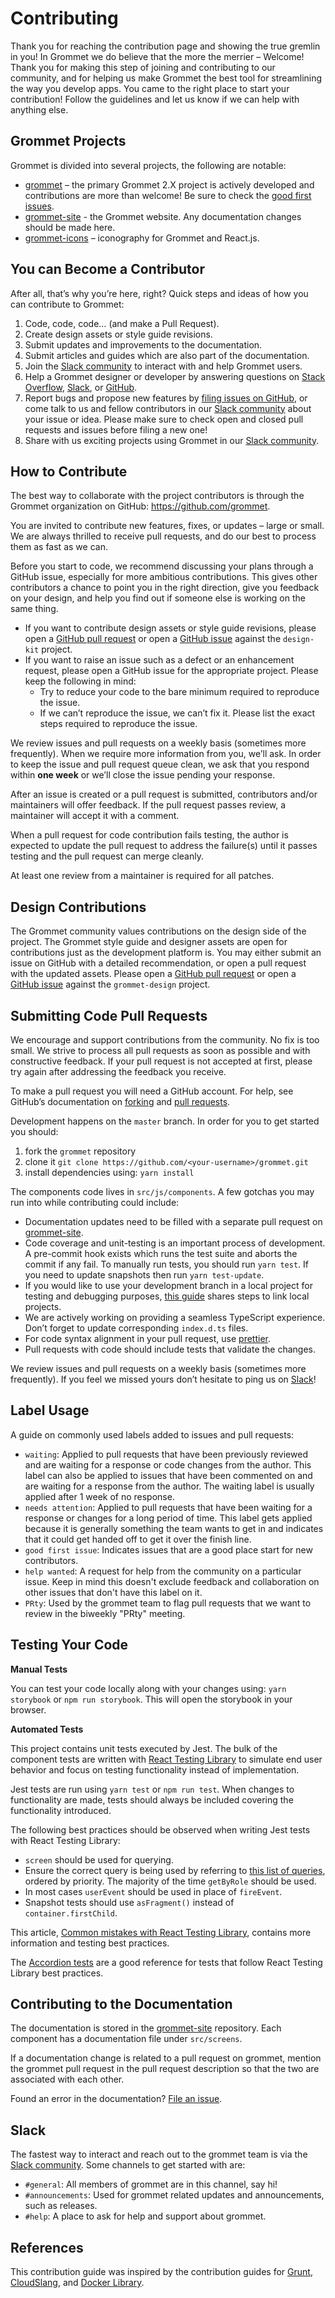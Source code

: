 # Contributing

Thank you for reaching the contribution page and showing the true gremlin in
you! In Grommet we do believe that the more the merrier – Welcome! Thank you for
making this step of joining and contributing to our community, and for helping
us make Grommet the best tool for streamlining the way you develop apps. You
came to the right place to start your contribution! Follow the guidelines and
let us know if we can help with anything else.

## Grommet Projects

Grommet is divided into several projects, the following are notable:

- [grommet] – the primary Grommet 2.X project is actively developed and
  contributions are more than welcome! Be sure to check the [good first issues].
- [grommet-site] - the Grommet website. Any documentation changes should be made here.
- [grommet-icons] – iconography for Grommet and React.js.

## You can Become a Contributor

After all, that’s why you’re here, right?
Quick steps and ideas of how you can contribute to Grommet:

1. Code, code, code… (and make a Pull Request).
1. Create design assets or style guide revisions.
1. Submit updates and improvements to the documentation.
1. Submit articles and guides which are also part of the documentation.
1. Join the [Slack community] to interact with and help Grommet users.
1. Help a Grommet designer or developer by answering questions on
   [Stack Overflow], [Slack][slack community], or [GitHub][grommet issues].
1. Report bugs and propose new features by [filing issues on
   GitHub][grommet issues], or come talk to us and fellow contributors in our
   [Slack community] about your issue or idea. Please make sure to check
   open and closed pull requests and issues before filing a new one!
1. Share with us exciting projects using Grommet in our [Slack community].

## How to Contribute

The best way to collaborate with the project contributors is through the Grommet
organization on GitHub: <https://github.com/grommet>.

You are invited to contribute new features, fixes, or updates – large or small.
We are always thrilled to receive pull requests, and do our best to process them
as fast as we can.

Before you start to code, we recommend discussing your plans through a GitHub
issue, especially for more ambitious contributions. This gives other
contributors a chance to point you in the right direction, give you feedback on
your design, and help you find out if someone else is working on the same thing.

- If you want to contribute design assets or style guide revisions, please open
  a [GitHub pull request][design-kit pulls] or open a
  [GitHub issue][design-kit issues] against the `design-kit` project.
- If you want to raise an issue such as a defect or an enhancement request,
  please open a GitHub issue for the appropriate project. Please keep the
  following in mind:
  - Try to reduce your code to the bare minimum required to reproduce the issue.
  - If we can’t reproduce the issue, we can’t fix it. Please list the exact
    steps required to reproduce the issue.

We review issues and pull requests on a weekly basis (sometimes more
frequently). When we require more information from you, we’ll ask. In order to
keep the issue and pull request queue clean, we ask that you respond within
**one week** or we’ll close the issue pending your response.

After an issue is created or a pull request is submitted, contributors and/or
maintainers will offer feedback. If the pull request passes review, a maintainer
will accept it with a comment.

When a pull request for code contribution fails testing, the author is
expected to update the pull request to address the failure(s) until it
passes testing and the pull request can merge cleanly.

At least one review from a maintainer is required for all patches.

## Design Contributions

The Grommet community values contributions on the design side of the
project. The Grommet style guide and designer assets are open for
contributions just as the development platform is. You may either submit an
issue on GitHub with a detailed recommendation, or open a pull request
with the updated assets.
Please open a [GitHub pull request][grommet-design pulls] or open a
[GitHub issue][grommet-design issues] against the `grommet-design` project.

## Submitting Code Pull Requests

We encourage and support contributions from the community. No fix is too
small. We strive to process all pull requests as soon as possible and
with constructive feedback. If your pull request is not accepted at
first, please try again after addressing the feedback you receive.

To make a pull request you will need a GitHub account. For help, see
GitHub’s documentation on [forking] and [pull requests].

Development happens on the `master` branch. In order for you to get
started you should:

1. fork the `grommet` repository
1. clone it `git clone https://github.com/<your-username>/grommet.git`
1. install dependencies using: `yarn install`

The components code lives in `src/js/components`. A few gotchas you may run
into while contributing could include:

- Documentation updates need to be filled with a separate pull request on
  [grommet-site].
- Code coverage and unit-testing is an important process of development.
  A pre-commit hook exists which runs the test suite and aborts the commit if
  any fail. To manually run tests, you should run `yarn test`. If you need to
  update snapshots then run `yarn test-update`.
- If you would like to use your development branch in a local project for
  testing and debugging purposes, [this guide](https://github.com/grommet/grommet/wiki/How-to-Apply-Your-Grommet-Development-Branch-to-a-Local-Project) shares steps to
  link local projects.
- We are actively working on providing a seamless TypeScript experience. Don’t
  forget to update corresponding `index.d.ts` files.
- For code syntax alignment in your pull request, use [prettier].
- Pull requests with code should include tests that validate the changes.

We review issues and pull requests on a weekly basis (sometimes more
frequently). If you feel we missed yours don’t hesitate to ping us on
[Slack][slack community]!

## Label Usage

A guide on commonly used labels added to issues and pull requests:

- `waiting`: Applied to pull requests that have been previously reviewed and are waiting for a response or code changes from the author. This label
  can also be applied to issues that have been commented on and are waiting for a response from the author. The waiting label is usually applied
  after 1 week of no response.
- `needs attention`: Applied to pull requests that have been waiting for a response or changes for a long period of time. This label gets applied because it is
  generally something the team wants to get in and indicates that it could get handed off to get it over the finish line.
- `good first issue`: Indicates issues that are a good place start for new contributors.
- `help wanted`: A request for help from the community on a particular issue. Keep in mind this doesn't exclude feedback and collaboration on other issues that
  don't have this label on it.
- `PRty`: Used by the grommet team to flag pull requests that we want to review in the biweekly "PRty" meeting.

## Testing Your Code

**Manual Tests**

You can test your code locally along with your changes using: `yarn storybook` or `npm run storybook`. This will open the storybook in your browser.

**Automated Tests**

This project contains unit tests executed by Jest. The bulk of the component tests are written with [React Testing Library](https://testing-library.com/docs/react-testing-library/intro/) to simulate end user behavior and focus on testing functionality instead of implementation.

Jest tests are run using `yarn test` or `npm run test`. When changes to functionality are made, tests should always be included covering the functionality introduced.

The following best practices should be observed when writing Jest tests with React Testing Library:

- `screen` should be used for querying.
- Ensure the correct query is being used by referring to [this list of queries](https://testing-library.com/docs/queries/about/#priority), ordered by priority. The majority of the time `getByRole` should be used.
- In most cases `userEvent` should be used in place of `fireEvent`.
- Snapshot tests should use `asFragment()` instead of `container.firstChild`.

This article, [Common mistakes with React Testing Library](https://kentcdodds.com/blog/common-mistakes-with-react-testing-library), contains more information and testing best practices.

The [Accordion tests](https://github.com/grommet/grommet/blob/master/src/js/components/Accordion/__tests__/Accordion-test.tsx) are a good reference for tests that follow React Testing Library best practices.

## Contributing to the Documentation

The documentation is stored in the [grommet-site] repository. Each component
has a documentation file under `src/screens`.

If a documentation change is related to a pull request on grommet, mention the
grommet pull request in the pull request description so that the two are
associated with each other.

Found an error in the documentation? [File an issue][grommet-site issues].

## Slack

The fastest way to interact and reach out to the grommet team is via the [Slack community][slack community]. Some channels
to get started with are:

- `#general`: All members of grommet are in this channel, say hi!
- `#announcements`: Used for grommet related updates and announcements, such as releases.
- `#help`: A place to ask for help and support about grommet.

## References

This contribution guide was inspired by the contribution guides for [Grunt],
[CloudSlang], and [Docker Library].

[cloudslang]: http://www.cloudslang.io/#/docs#contributing-code
[design-kit]: https://github.com/grommet/design-kit
[design-kit issues]: https://github.com/grommet/design-kit/issues
[design-kit pulls]: https://github.com/grommet/design-kit/pulls
[docker library]: https://github.com/docker-library/docs/tree/master/node
[forking]: https://help.github.com/en/articles/fork-a-repo
[good first issues]: https://github.com/grommet/grommet/issues?q=is%3Aissue+is%3Aopen+label%3A%22good+first+issue%22
[grommet]: https://github.com/grommet/grommet
[grommet issues]: https://github.com/grommet/grommet/issues
[grommet-design issues]: https://github.com/grommet/grommet-design/issues
[grommet-design pulls]: https://github.com/grommet/grommet-design/pulls
[grommet-icons]: https://github.com/grommet/grommet-icons
[grommet-site]: https://github.com/grommet/grommet-site
[grommet-site issues]: https://github.com/grommet/grommet-site/issues
[grunt]: http://gruntjs.com/contributing
[prettier]: https://prettier.io/docs/en/editors.html
[prop-types]: https://www.npmjs.com/package/prop-types
[pull requests]: https://help.github.com/en/articles/creating-a-pull-request-from-a-fork
[slack community]: https://slack-invite.grommet.io/
[stack overflow]: https://stackoverflow.com/questions/tagged/grommet
